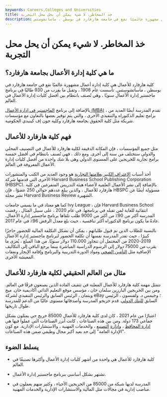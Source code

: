 ```yaml
---
keywords: Careers,Colleges and Universities
title: خذ المخاطر. لا شيء يمكن أن يحل محل التجربة
description: كلية هارفارد للأعمال هي كلية إدارة أعمال مشهورة عالميًا تقع في جامعة هارفارد في بوسطن ، ماساتشوستس.
---
```


# خذ المخاطر. لا شيء يمكن أن يحل محل التجربة
## ما هي كلية إدارة الأعمال بجامعة هارفارد؟

كلية هارفارد للأعمال هي كلية إدارة أعمال مشهورة عالميًا تقع في جامعة هارفارد في بوسطن ، ماساتشوستس. تأسست عام 1908 ، وتقبل ما يقرب من 930 طالبًا في برنامج ماجستير إدارة الأعمال سنويًا ، وهي تُصنف بانتظام بين أفضل كليات إدارة الأعمال في العالم.

بالإضافة إلى برنامج [الماجستير في إدارة الأعمال (MBA)](/mba) ، تقدم المدرسة أيضًا العديد من برامج تعليم الدكتوراه والتنفيذي الأخرى ، والتي يتم توفير بعضها بالتعاون مع مؤسسات شريكة مثل كلية الحقوق بجامعة هارفارد وكلية جون إف كينيدي الحكومية.

## فهم كلية هارفارد للأعمال

مثل جميع المؤسسات ، فإن المكانة الدقيقة لكلية هارفارد للأعمال في التصنيف المحلي والدولي ستختلف من سنة إلى أخرى. ومع ذلك ، فهي تُصنف بانتظام في أفضل خمسة برامج تجارية للخريجين على المستوى الدولي وهي بلا شك واحدة من أفضل كليات إدارة الأعمال المعروفة في العالم.

أحد أسباب [الاعتراف الكبير بعلامتها التجارية](/brand-recognition) هو وجود العديد من الكتب والمنشورات الأخرى التي قدمتها شركة Harvard Business School Publishing Corporation (HBSPC). بالإضافة إلى نشر الأعمال العلمية لأعضاء هيئة التدريس المتفرغين في كلية هارفارد للأعمال ، والذين يبلغ عددهم حوالي 250 عضوًا ، فإن HBSPC مسؤولة أيضًا عن نشر مجلة Harvard Business Review الشهيرة.

كما هو معتاد في ما يسمى جامعات Ivy League ، فإن Harvard Business School انتقائية للغاية لمن تقبله في برنامجها. في عام 2020 ، على سبيل المثال ، رفضت المدرسة أكثر من 90٪ من أكثر من 9000 طلب تلقاها برنامج ماجستير إدارة الأعمال. عادةً ما يكون برنامج الدكتوراه أكثر تنافسية ، حيث بلغ معدل الرفض 96٪ في عام 2017.

بالنسبة للطلاب الذين تم قبول طلباتهم ، يمكن أن تشكل التكلفة المالية للحضور حاجزًا كبيرًا ، حيث تقدر المدرسة نفسها أن تكلفة الحضور لبرنامج ماجستير إدارة الأعمال 2019-2020 من المحتمل أن تتجاوز 110،000 دولار سنويًا. من هذا المبلغ ، يُعزى ما يقرب من 75000 دولار إلى الرسوم الدراسية المباشرة بينما يرجع الباقي إلى التكاليف الإضافية مثل [التأمين الصحي](/healthinsurance) ومواد الدورة التدريبية والبرنامج وإقامة الإيجار ونفقات المعيشة الأخرى.

## مثال من العالم الحقيقي لكلية هارفارد للأعمال

تتمثل مهمة كلية هارفارد للأعمال المعلنة في تثقيف القادة الذين يصنعون فرقًا في العالم. ومن بين الخريجين البارزين سلمان خان ، مؤسس موقع التعليم الذاتي أكاديمية خان. ميج ويتمان ، الرئيس السابق والرئيس التنفيذي لشركة eBay ؛ وجيمس د. ولفنسون ، الرئيس السابق [للبنك الدولي](/worldbank). قدم خريجو المدرسة وأصدقائها مستوى عاليًا من الدعم للمدرسة طوال تاريخها.

اعتبارًا من عام 2021 ، كان لدى كلية هارفارد للأعمال 85000 خريج حي يمثلون بشكل جماعي 173 دولة. ومن بين هذه الصناعات ، كانت أبرز الصناعات التي عملوا فيها هي [إدارة المحافظ](/portfoliomanagement) ، [وإدارة](/manufacturing) [التصنيع](/manufacturing) ، والخدمات المهنية ، والاستشارات الإدارية. مع كون "الإدارة العامة" إلى حد بعيد أكبر مجال وظيفي ضمن هذه الصناعات.

## يسلط الضوء

- كلية هارفارد للأعمال هي واحدة من أشهر كليات إدارة الأعمال وأكثرها تصنيفًا في العالم.

- تشتهر بشكل أساسي ببرنامج ماجستير إدارة الأعمال.

- المدرسة لديها شبكة من 85000 من الخريجين الأحياء ، وكثير منهم يعملون في مناصب إدارية في مجالات مثل المالية والاستشارات الإدارية والخدمات المهنية.

